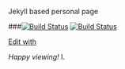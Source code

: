 Jekyll based personal page

###[![Build Status](https://app.snap-ci.com/ivli/ivli.github.io/branch/master/build_image)](https://app.snap-ci.com/ivli/ivli.github.io/branch/master)
[![Build Status](https://travis-ci.org/ivli/ivli.github.io.svg?branch=master)](https://travis-ci.org/ivli/ivli.github.io)

[Edit with](http://prose.io/#ivli/ivli.github.io)


*Happy viewing!*
I.
